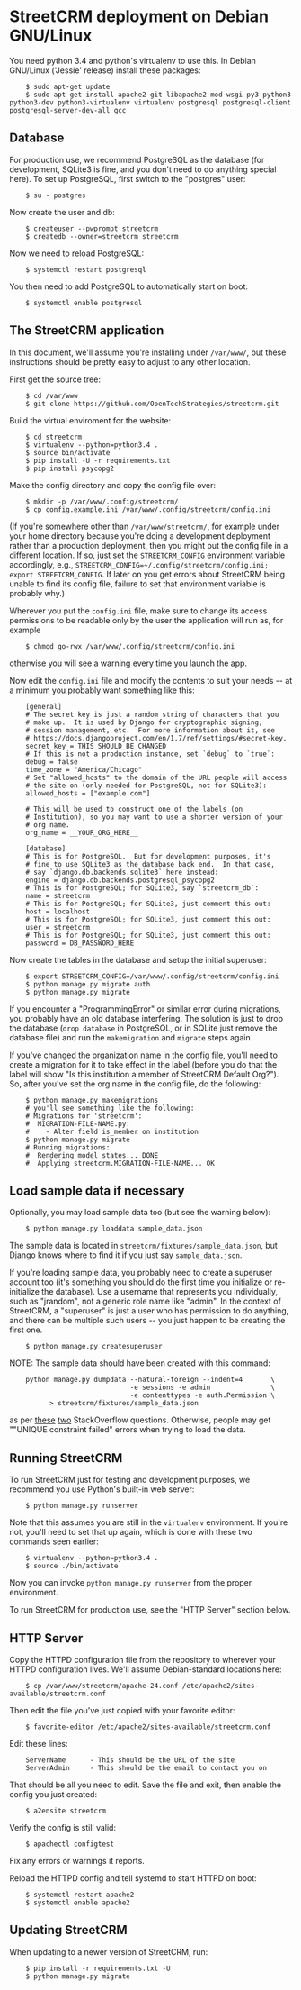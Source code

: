 # StreetCRM deployment on Debian GNU/Linux

You need python 3.4 and python's virtualenv to use this.  In Debian
GNU/Linux ('Jessie' release) install these packages:

        $ sudo apt-get update
        $ sudo apt-get install apache2 git libapache2-mod-wsgi-py3 python3 python3-dev python3-virtualenv virtualenv postgresql postgresql-client postgresql-server-dev-all gcc

Database
--------

For production use, we recommend PostgreSQL as the database (for development, SQLite3 is fine, and you don't need to do anything special here).  To set up PostgreSQL, first switch to the "postgres" user:

        $ su - postgres

Now create the user and db:

        $ createuser --pwprompt streetcrm
        $ createdb --owner=streetcrm streetcrm

Now we need to reload PostgreSQL:

        $ systemctl restart postgresql

You then need to add PostgreSQL to automatically start on boot:

        $ systemctl enable postgresql

The StreetCRM application
------------------------

In this document, we'll assume you're installing under `/var/www/`,
but these instructions should be pretty easy to adjust to any other
location.

First get the source tree:

        $ cd /var/www
        $ git clone https://github.com/OpenTechStrategies/streetcrm.git

Build the virtual enviroment for the website:

        $ cd streetcrm
        $ virtualenv --python=python3.4 .
        $ source bin/activate
        $ pip install -U -r requirements.txt
        $ pip install psycopg2

Make the config directory and copy the config file over:

        $ mkdir -p /var/www/.config/streetcrm/
        $ cp config.example.ini /var/www/.config/streetcrm/config.ini

(If you're somewhere other than `/var/www/streetcrm/`, for example
under your home directory because you're doing a development
deployment rather than a production deployment, then you might put the
config file in a different location.  If so, just set the
`STREETCRM_CONFIG` environment variable accordingly, e.g.,
`STREETCRM_CONFIG=~/.config/streetcrm/config.ini; export STREETCRM_CONFIG`.
If later on you get errors about StreetCRM being unable to find its
config file, failure to set that environment variable is probably why.)

Wherever you put the `config.ini` file, make sure to change its access
permissions to be readable only by the user the application will run
as, for example

        $ chmod go-rwx /var/www/.config/streetcrm/config.ini

otherwise you will see a warning every time you launch the app.

Now edit the `config.ini` file and modify the contents to suit your
needs -- at a minimum you probably want something like this:

        [general]
        # The secret key is just a random string of characters that you
        # make up.  It is used by Django for cryptographic signing,
        # session management, etc.  For more information about it, see
        # https://docs.djangoproject.com/en/1.7/ref/settings/#secret-key.
        secret_key = THIS_SHOULD_BE_CHANGED
        # If this is not a production instance, set `debug` to `true`:
        debug = false
        time_zone = "America/Chicago"
        # Set "allowed_hosts" to the domain of the URL people will access
        # the site on (only needed for PostgreSQL, not for SQLite3):
        allowed_hosts = ["example.com"]
        
        # This will be used to construct one of the labels (on
        # Institution), so you may want to use a shorter version of your
        # org name.
        org_name = __YOUR_ORG_HERE__

        [database]
        # This is for PostgreSQL.  But for development purposes, it's
        # fine to use SQLite3 as the database back end.  In that case,
        # say `django.db.backends.sqlite3` here instead:
        engine = django.db.backends.postgresql_psycopg2
        # This is for PostgreSQL; for SQLite3, say `streetcrm_db`:
        name = streetcrm
        # This is for PostgreSQL; for SQLite3, just comment this out:
        host = localhost
        # This is for PostgreSQL; for SQLite3, just comment this out:
        user = streetcrm
        # This is for PostgreSQL; for SQLite3, just comment this out:
        password = DB_PASSWORD_HERE

Now create the tables in the database and setup the initial superuser:

        $ export STREETCRM_CONFIG=/var/www/.config/streetcrm/config.ini
        $ python manage.py migrate auth
        $ python manage.py migrate

If you encounter a "ProgrammingError" or similar error during
migrations, you probably have an old database interfering.  The
solution is just to drop the database (`drop database` in PostgreSQL,
or in SQLite just remove the database file) and run the
`makemigration` and `migrate` steps again.

If you've changed the organization name in the config file, you'll need
to create a migration for it to take effect in the label (before you do
that the label will show "Is this institution a member of StreetCRM
Default Org?").  So, after you've set the org name in the config file,
do the following:

        $ python manage.py makemigrations
        # you'll see something like the following:
        # Migrations for 'streetcrm':
        #  MIGRATION-FILE-NAME.py:
        #    - Alter field is_member on institution
        $ python manage.py migrate
        # Running migrations:
        #  Rendering model states... DONE
        #  Applying streetcrm.MIGRATION-FILE-NAME... OK
        

Load sample data if necessary
-----------------------------

Optionally, you may load sample data too (but see the warning below):

        $ python manage.py loaddata sample_data.json

The sample data is located in `streetcrm/fixtures/sample_data.json`,
but Django knows where to find it if you just say `sample_data.json`.

If you're loading sample data, you probably need to create a superuser
account too (it's something you should do the first time you
initialize or re-initialize the database).  Use a username that
represents you individually, such as "jrandom", not a generic role
name like "admin".  In the context of StreetCRM, a "superuser" is just
a user who has permission to do anything, and there can be multiple
such users -- you just happen to be creating the first one.

        $ python manage.py createsuperuser

NOTE: The sample data should have been created with this command:

        python manage.py dumpdata --natural-foreign --indent=4       \
                                  -e sessions -e admin               \
                                  -e contenttypes -e auth.Permission \
              > streetcrm/fixtures/sample_data.json

as per
[these](http://stackoverflow.com/questions/27499030/integrity-error-when-loading-fixtures-for-selenium-testing-in-django)
[two](http://stackoverflow.com/questions/853796/problems-with-contenttypes-when-loading-a-fixture-in-django)
StackOverflow questions.  Otherwise, people may get ""UNIQUE
constraint failed" errors when trying to load the data.

Running StreetCRM
----------------

To run StreetCRM just for testing and development purposes, we
recommend you use Python's built-in web server:

        $ python manage.py runserver

Note that this assumes you are still in the `virtualenv` environment.
If you're not, you'll need to set that up again, which is done with
these two commands seen earlier:

        $ virtualenv --python=python3.4 .
        $ source ./bin/activate

Now you can invoke `python manage.py runserver` from the proper
environment.

To run StreetCRM for production use, see the "HTTP Server" section below.

HTTP Server
-----------

Copy the HTTPD configuration file from the repository to wherever your HTTPD
configuration lives.  We'll assume Debian-standard locations here:

        $ cp /var/www/streetcrm/apache-24.conf /etc/apache2/sites-available/streetcrm.conf

Then edit the file you've just copied with your favorite editor:

        $ favorite-editor /etc/apache2/sites-available/streetcrm.conf

Edit these lines:

        ServerName      - This should be the URL of the site
        ServerAdmin     - This should be the email to contact you on

That should be all you need to edit.  Save the file and exit, then
enable the config you just created:

        $ a2ensite streetcrm

Verify the config is still valid:

        $ apachectl configtest

Fix any errors or warnings it reports.

Reload the HTTPD config and tell systemd to start HTTPD on boot:

        $ systemctl restart apache2
        $ systemctl enable apache2

Updating StreetCRM
-----------------

When updating to a newer version of StreetCRM, run:

        $ pip install -r requirements.txt -U
        $ python manage.py migrate
